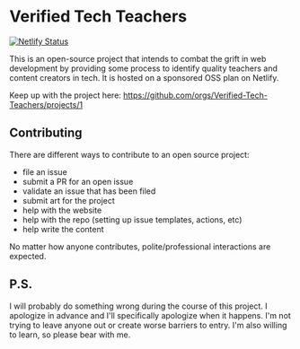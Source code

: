 # Verified Tech Teachers

[![Netlify Status](https://api.netlify.com/api/v1/badges/7e44c677-726c-4205-b66e-049b61262609/deploy-status)](https://app.netlify.com/sites/vtteachers/deploys)

This is an open-source project that intends to combat the grift in web development by providing some process to identify quality teachers and content creators in tech. It is hosted on a sponsored OSS plan on Netlify. 

Keep up with the project here: https://github.com/orgs/Verified-Tech-Teachers/projects/1

## Contributing

There are different ways to contribute to an open source project:

* file an issue
* submit a PR for an open issue
* validate an issue that has been filed
* submit art for the project
* help with the website
* help with the repo (setting up issue templates, actions, etc)
* help write the content

No matter how anyone contributes, polite/professional interactions are expected.

## P.S.

I will probably do something wrong during the course of this project.
I apologize in advance and I'll specifically apologize when it happens.
I'm not trying to leave anyone out or create worse barriers to entry. 
I'm also willing to learn, so please bear with me.
